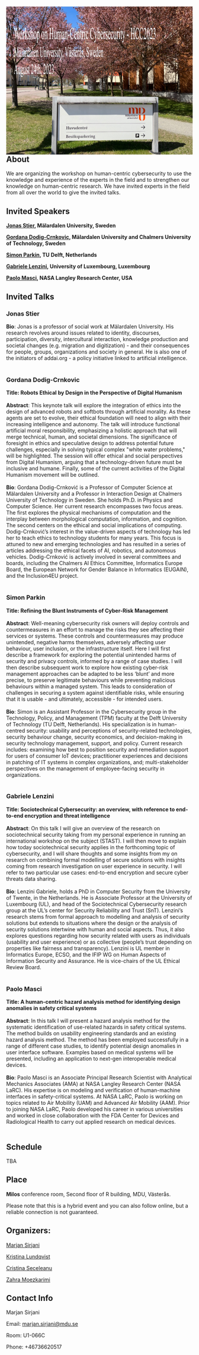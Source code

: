 <!--
<meta charset="utf-8">
<meta http-equiv="refresh" content="0; URL=https://HCC2023.github.io/{{ https://zmoez.github.io/HCC2023.github.io/ }}">
<meta http-equiv="refresh" content="0; URL=https://HCC2023.github.io">
-->


<!--
<img src="./HCC2023-2.png" align="left" height="400" width="1024" >

<img src="./HCC2023-3.png" align="left" height="400" width="1024" >
-->

<img src="./HCC2023-MDU.jpg" align="left" height="400" width="1024" >

<!-- <a href="url"><img src="./IMG_0898.jpg" align="left" height="48" width="48" opacity="0.5";></a> -->





<!--
# HCC2023

**Workshop on Human Centric Cybersecurity HCC2023**

**[Mälardalen University](https://www.mdu.se/en/malardalen-university), Västerås, Sweden**

**August 24th, 2023**
-->

## About
We are organizing the workshop on human-centric cybersecurity to use the knowledge and experience of the experts in the field and to strengthen our knowledge on human-centric research. 
We have invited experts in the field from all over the world to give the invited talks.

## Invited Speakers
<!-- FIXME Check the links -->

**[Jonas Stier](https://www.mdu.se/staff?id=jsr03), Mälardalen University, Sweden**

**[Gordana Dodig-Crnkovic](https://www.chalmers.se/en/persons/dodig/), Mälardalen University and Chalmers University of Technology, Sweden**

**[Simon Parkin](https://www.tudelft.nl/staff/s.e.parkin/?cHash=ef8a6923cb175152ae46a2749ee95259), TU Delft, Netherlands** 

**[Gabriele Lenzini](https://irisc-lab.uni.lu/gabriele-lenzini/), University of Luxembourg, Luxembourg**

**[Paolo Masci](https://www.nianet.org/directory/research-staff/paolo-masci/), NASA Langley Research Center, USA**

## Invited Talks


<h3>Jonas Stier</h3>
<b>Bio</b>: Jonas is a professor of social work at Mälardalen University. His research revolves around issues related to identity, discourses, participation, diversity, intercultural interaction, knowledge production and societal changes (e.g. migration and digitization) - and their consequences for people, groups, organizations and society in general. He is also one of the initiators of addai.org - a policy initiative linked to artificial intelligence.
<br /> 
<br /> 
<h3>Gordana Dodig-Crnkovic</h3>
<b>Title: Robots Ethical by Design in the Perspective of Digital Humanism</b>
<br /> <br /> 
<b>Abstract</b>: This keynote talk will explore the integration of ethics into the design of advanced robots and softbots through artificial morality. As these agents are set to evolve, their ethical foundation will need to align with their increasing intelligence and autonomy. The talk will introduce functional artificial moral responsibility, emphasizing a holistic approach that will merge technical, human, and societal dimensions. The significance of foresight in ethics and speculative design to address potential future challenges, especially in solving typical complex "white water problems," will be highlighted. The session will offer ethical and social perspectives from Digital Humanism, arguing that a technology-driven future must be inclusive and humane. Finally, some of the current activities of the Digital Humanism movement will be outlined.
<br /> <br /> 
<b>Bio</b>: Gordana Dodig-Crnković is a Professor of Computer Science at Mälardalen University and a Professor in Interaction Design at Chalmers University of Technology in Sweden. She holds Ph.D. in Physics and Computer Science. Her current research encompasses two focus areas. The first explores the physical mechanisms of computation and the interplay between morphological computation, information, and cognition. The second centers on the ethical and social implications of computing. Dodig-Crnković’s interest in the value-driven aspects of technology has led her to teach ethics to technology students for many years. This focus is attuned to new and emerging technologies and has resulted in a series of articles addressing the ethical facets of AI, robotics, and autonomous vehicles. Dodig-Crnković is actively involved in several committees and boards, including the Chalmers AI Ethics Committee, Informatics Europe Board, the European Network for Gender Balance in Informatics (EUGAIN), and the Inclusion4EU project.
<br /> 
<br /> 
<h3>Simon Parkin</h3> 
<b>Title: Refining the Blunt Instruments of Cyber-Risk Management</b>
<br /> <br /> 
<b>Abstract</b>: Well-meaning cybersecurity risk owners will deploy controls and countermeasures in an effort to manage the risks they see affecting their services or systems. These controls and countermeasures may produce unintended, negative harms themselves, adversely affecting user behaviour, user inclusion, or the infrastructure itself. Here I will first describe a framework for exploring the potential unintended harms of security and privacy controls, informed by a range of case studies. I will then describe subsequent work to explore how existing cyber-risk management approaches can be adapted to be less ‘blunt’ and more precise, to preserve legitimate behaviours while preventing malicious behaviours within a managed system. This leads to consideration of challenges in securing a system against identifiable risks, while ensuring that it is usable - and ultimately, accessible - for intended users.
<br /> <br /> 
<b>Bio</b>: Simon is an Assistant Professor in the Cybersecurity group in the Technology, Policy, and Management (TPM) faculty at the Delft University of Technology (TU Delft, Netherlands). His specialization is in human-centred security: usability and perceptions of security-related technologies, security behaviour change, security economics, and decision-making in security technology management, support, and policy. Current research includes: examining how best to position security and remediation support for users of consumer IoT devices; practitioner experiences and decisions in patching of IT systems in complex organizations, and; multi-stakeholder perspectives on the management of employee-facing security in organizations.
<br /> 
<br /> 
<h3>Gabriele Lenzini</h3>
<b>Title: Sociotechnical Cybersecurity: an overview, with reference to end-to-end encryption and threat intelligence</b>
<br /> <br /> 
<b>Abstract</b>: On this talk I will give an overview of the research on sociotechnical security taking from my personal experience in running an international workshop on the subject (STAST). I will then move to explain how today sociotechnical security applies in the forthcoming topic of cybersecurity, and I will share thoughts and some insights from my on research on combining formal modelling of secure solutions with insights coming from research investigation on user experience in security. I will refer to two particular use cases: end-to-end encryption and secure cyber threats data sharing.
<br /> <br /> 
<b>Bio</b>: Lenzini Gabriele, holds a PhD in Computer Security from the University of Twente, in the Netherlands. He is Associate Professor at the University of Luxembourg (UL), and head of the Sociotechnical Cybersecurity research group at the UL’s center for Security Reliability and Trust (SnT).
Lenzini’s research stems from formal approach to modelling and analysis of security solutions but extends to situations where the design or the analysis of security solutions intertwine with human and social aspects. Thus, it also explores questions regarding how security related with users as individuals (usability and user experience) or as collective (people’s trust depending on properties like fairness and transparency). Lenzini is UL member in Informatics Europe, ECSO, and the IFIP WG on Human Aspects of Information Security and Assurance. He is vice-chairs of the UL Ethical Review Board.
<br /> 
<br /> 
<h3>Paolo Masci</h3>
<b>Title: A human-centric hazard analysis method for identifying design anomalies in safety critical systems</b>
<br /> <br /> 
<b>Abstract</b>: In this talk I will present a hazard analysis method for the systematic identification of use-related hazards in safety critical systems. The method builds on usability engineering standards and an existing hazard analysis method. The method has been employed successfully in a range of different case studies, to identify potential design anomalies in user interface software. Examples based on medical systems will be presented, including an application to next-gen interoperable medical devices.
<br /> <br /> 
<b>Bio</b>: 
Paolo Masci is an Associate Principal Research Scientist with Analytical Mechanics Associates (AMA) at NASA Langley Research Center (NASA LaRC). His expertise is on modeling and verification of human-machine interfaces in safety-critical systems. At NASA LaRC, Paolo is working on topics related to Air Mobility (UAM) and Advanced Air Mobility (AAM). Prior to joining NASA LaRC, Paolo developed his career in various universities and worked in close collaboration with the FDA Center for Devices and Radiological Health to carry out applied research on medical devices.
<br /> 
<br /> 

 



<!--
<img src="./SimonParkin.jpeg" align="left" height="90" width="90" >

#### [Simon Parkin](https://www.tudelft.nl/staff/s.e.parkin/?cHash=ef8a6923cb175152ae46a2749ee95259), TU Delft 
**Title:** TBA

<br /> 


**Abstract:** TBA

**Bio:** TBA


<img src="./Gabriele-Lenzini.png" align="left" height="90" width="90" >

#### [Gabriele Lenzini](), University of Luxembourg
**Title:** TBA

<br /> 

**Abstract:** TBA

**Bio:** TBA


<img src="./PaoloMasci.jpeg" align="left" height="90" width="90" >

#### [Paolo Masci](https://www.nianet.org/directory/research-staff/paolo-masci/),Research Scientist and Principal AssociateFrom NASA Langley Research Center
**Title:** TBA

<br /> 

**Abstract:** TBA

**Bio:** TBA

-->

## Schedule
TBA

## Place
<!-- FIXME Insert teams link -->
**Milos** conference room, Second floor of R building, MDU, Västerås. 

Please note that this is a hybrid event and you can also follow online, but a reliable connection is not guaranteed.



## Organizers:
[Marjan Sirjani](http://www.es.mdu.se/staff/3242-Marjan_Sirjani)

[Kristina Lundqvist](http://www.es.mdu.se/staff/180-Kristina_Lundqvist)

[Cristina Seceleanu](http://www.es.mdu.se/staff/173-Cristina_Seceleanu)

[Zahra Moezkarimi](https://www.mdu.se/staff?id=zmi01)


## Contact Info
Marjan Sirjani

Email: marjan.sirjani@mdu.se

Room: U1-066C

Phone: +46736620517

